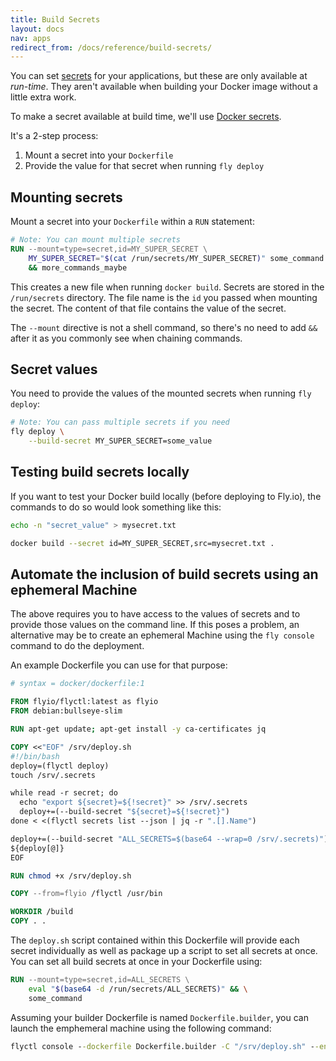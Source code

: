 ```yaml
---
title: Build Secrets
layout: docs
nav: apps
redirect_from: /docs/reference/build-secrets/
---
```


You can set [secrets](/docs/apps/secrets/) for your applications, but these are only available at _run-time_. They aren't available when building your Docker image without a little extra work.

To make a secret available at build time,  we'll use [Docker secrets](https://docs.docker.com/develop/develop-images/build_enhancements/).

It's a 2-step process:

1. Mount a secret into your `Dockerfile`
1. Provide the value for that secret when running `fly deploy`

## Mounting secrets

Mount a secret into your `Dockerfile` within a `RUN` statement:

```dockerfile
# Note: You can mount multiple secrets
RUN --mount=type=secret,id=MY_SUPER_SECRET \
    MY_SUPER_SECRET="$(cat /run/secrets/MY_SUPER_SECRET)" some_command \
    && more_commands_maybe
```

This creates a new file when running `docker build`. Secrets are stored in the `/run/secrets` directory. The file name is the `id` you passed when mounting the secret. The content of that file contains the value of the secret.

The `--mount` directive is not a shell command, so there's no need to add `&&` after it as you commonly see when chaining commands.

## Secret values

You need to provide the values of the mounted secrets when running `fly deploy`:

```bash
# Note: You can pass multiple secrets if you need
fly deploy \
    --build-secret MY_SUPER_SECRET=some_value
```

## Testing build secrets locally

If you want to test your Docker build locally (before deploying to Fly.io), the commands to do so would look something like this:

```bash
echo -n "secret_value" > mysecret.txt

docker build --secret id=MY_SUPER_SECRET,src=mysecret.txt .
```

## Automate the inclusion of build secrets using an ephemeral Machine

The above requires you to have access to the values of secrets and to
provide those values on the command line. If this poses a problem, an
alternative may be to create an ephemeral Machine using the `fly console`
command to do the deployment.

An example Dockerfile you can use for that purpose:

```dockerfile
# syntax = docker/dockerfile:1

FROM flyio/flyctl:latest as flyio
FROM debian:bullseye-slim

RUN apt-get update; apt-get install -y ca-certificates jq

COPY <<"EOF" /srv/deploy.sh
#!/bin/bash
deploy=(flyctl deploy)
touch /srv/.secrets

while read -r secret; do
  echo "export ${secret}=${!secret}" >> /srv/.secrets
  deploy+=(--build-secret "${secret}=${!secret}")
done < <(flyctl secrets list --json | jq -r ".[].Name")

deploy+=(--build-secret "ALL_SECRETS=$(base64 --wrap=0 /srv/.secrets)")
${deploy[@]}
EOF

RUN chmod +x /srv/deploy.sh

COPY --from=flyio /flyctl /usr/bin

WORKDIR /build
COPY . .
```

The `deploy.sh` script contained within this Dockerfile will provide each secret individually as well as package up a script to set all secrets at once.  You can set all build secrets at once in your Dockerfile using:

```dockerfile
RUN --mount=type=secret,id=ALL_SECRETS \
    eval "$(base64 -d /run/secrets/ALL_SECRETS)" && \
    some_command
```

Assuming your builder Dockerfile is named `Dockerfile.builder`, you can launch the emphemeral machine using the following command:

```cmd
flyctl console --dockerfile Dockerfile.builder -C "/srv/deploy.sh" --env=FLY_API_TOKEN=$(fly auth token)
```
